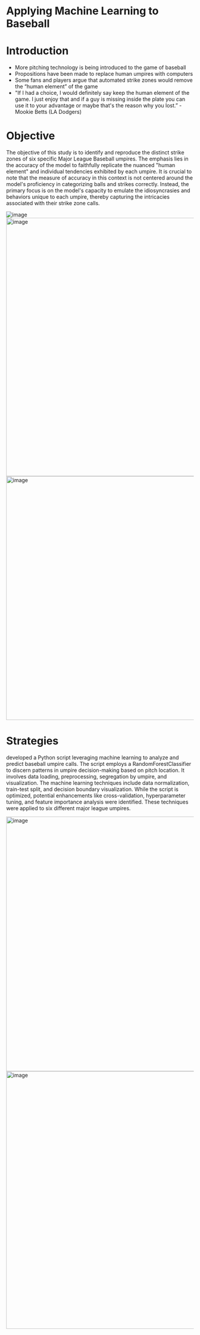 # Applying Machine Learning to Baseball

# Introduction

- More pitching technology is being introduced to the game of baseball
- Propositions have been made to replace human umpires with computers
- Some fans and players argue that automated strike zones would remove the “human element” of the game
- "If I had a choice, I would definitely say keep the human element of the game. I just enjoy that and if a guy is missing inside the plate you can use it to your advantage or maybe that's the reason why you lost.” - Mookie Betts (LA Dodgers)

# Objective 

The objective of this study is to identify and reproduce the distinct strike zones of six specific Major League Baseball umpires. The emphasis lies in the accuracy of the model to faithfully replicate the nuanced "human element" and individual tendencies exhibited by each umpire. It is crucial to note that the measure of accuracy in this context is not centered around the model's proficiency in categorizing balls and strikes correctly. Instead, the primary focus is on the model's capacity to emulate the idiosyncrasies and behaviors unique to each umpire, thereby capturing the intricacies associated with their strike zone calls.

![image](https://github.com/rohxnsxngh/Machine-Learning-MEEN/assets/98181667/e1316f31-8ef8-4cdd-a7e9-be3b9e81f813)
<img width="693" alt="image" src="https://github.com/rohxnsxngh/Machine-Learning-MEEN/assets/98181667/52da548a-a1f9-4f9a-869a-d9a9c32a8d62">
<img width="654" alt="image" src="https://github.com/rohxnsxngh/Machine-Learning-MEEN/assets/98181667/bd0396f8-1f04-4ae6-aa5d-b8d2ef657385">

# Strategies

developed a Python script leveraging machine learning to analyze and predict baseball umpire calls. The script employs a RandomForestClassifier to discern patterns in umpire decision-making based on pitch location. It involves data loading, preprocessing, segregation by umpire, and visualization. The machine learning techniques include data normalization, train-test split, and decision boundary visualization. While the script is optimized, potential enhancements like cross-validation, hyperparameter tuning, and feature importance analysis were identified. These techniques were applied to six different major league umpires.

<img width="683" alt="image" src="https://github.com/rohxnsxngh/Machine-Learning-MEEN/assets/98181667/87bdcf7a-a183-4222-adec-27c64668014c">
<img width="691" alt="image" src="https://github.com/rohxnsxngh/Machine-Learning-MEEN/assets/98181667/dda66012-fa78-434a-9040-1403a3f6df4f">

